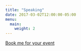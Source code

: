 ```yaml
---
title: "Speaking"
date: 2017-03-02T12:00:00-05:00
menu:
  main:
    weight: 2
---
```


[Book me for your event](../booking/)
